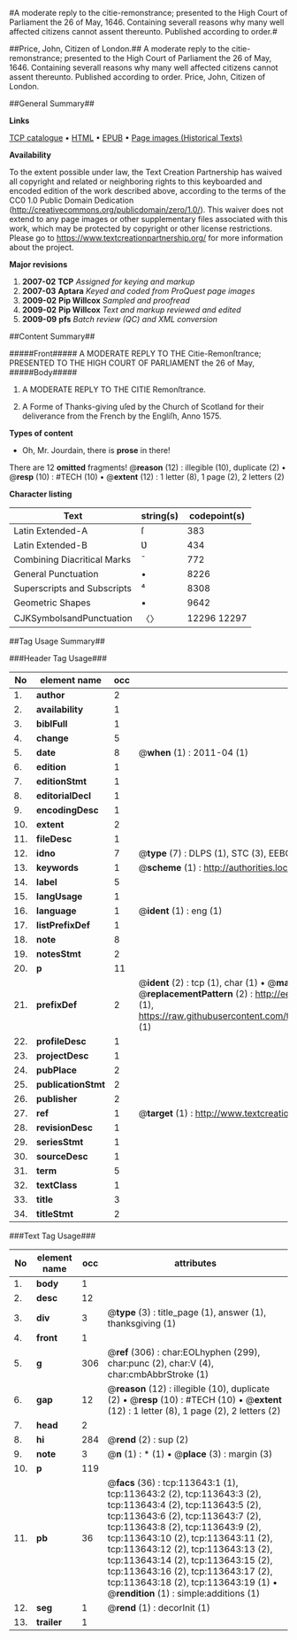 #A moderate reply to the citie-remonstrance; presented to the High Court of Parliament the 26 of May, 1646. Containing severall reasons why many well affected citizens cannot assent thereunto. Published according to order.#

##Price, John, Citizen of London.##
A moderate reply to the citie-remonstrance; presented to the High Court of Parliament the 26 of May, 1646. Containing severall reasons why many well affected citizens cannot assent thereunto. Published according to order.
Price, John, Citizen of London.

##General Summary##

**Links**

[TCP catalogue](http://www.ota.ox.ac.uk/tcp/)  • 
[HTML](http://tei.it.ox.ac.uk/tcp/Texts-HTML/free/A90/A90966.html)  • 
[EPUB](http://tei.it.ox.ac.uk/tcp/Texts-EPUB/free/A90/A90966.epub) • 
[Page images (Historical Texts)](https://historicaltexts.jisc.ac.uk/eebo-99861506e)

**Availability**

To the extent possible under law, the Text Creation Partnership has waived all copyright and related or neighboring rights to this keyboarded and encoded edition of the work described above, according to the terms of the CC0 1.0 Public Domain Dedication (http://creativecommons.org/publicdomain/zero/1.0/). This waiver does not extend to any page images or other supplementary files associated with this work, which may be protected by copyright or other license restrictions. Please go to https://www.textcreationpartnership.org/ for more information about the project.

**Major revisions**

1. __2007-02__ __TCP__ *Assigned for keying and markup*
1. __2007-03__ __Aptara__ *Keyed and coded from ProQuest page images*
1. __2009-02__ __Pip Willcox__ *Sampled and proofread*
1. __2009-02__ __Pip Willcox__ *Text and markup reviewed and edited*
1. __2009-09__ __pfs__ *Batch review (QC) and XML conversion*

##Content Summary##

#####Front#####
A
MODERATE
REPLY
TO THE
Citie-Remonſtrance;
PRESENTED TO THE
HIGH COURT OF PARLIAMENT
the 26 of May,
#####Body#####

1. A
MODERATE
REPLY
TO THE
CITIE
Remonſtrance.

1. A Forme of Thanks-giving uſed by the Church of Scotland for their
deliverance from the French by the Engliſh, Anno 1575.

**Types of content**

  * Oh, Mr. Jourdain, there is **prose** in there!

There are 12 **omitted** fragments! 
 @__reason__ (12) : illegible (10), duplicate (2)  •  @__resp__ (10) : #TECH (10)  •  @__extent__ (12) : 1 letter (8), 1 page (2), 2 letters (2)

**Character listing**


|Text|string(s)|codepoint(s)|
|---|---|---|
|Latin Extended-A|ſ|383|
|Latin Extended-B|Ʋ|434|
|Combining             Diacritical Marks|̄|772|
|General Punctuation|•|8226|
|Superscripts             and Subscripts|⁴|8308|
|Geometric Shapes|▪|9642|
|CJKSymbolsandPunctuation|〈〉|12296 12297|

##Tag Usage Summary##

###Header Tag Usage###

|No|element name|occ|attributes|
|---|---|---|---|
|1.|__author__|2||
|2.|__availability__|1||
|3.|__biblFull__|1||
|4.|__change__|5||
|5.|__date__|8| @__when__ (1) : 2011-04 (1)|
|6.|__edition__|1||
|7.|__editionStmt__|1||
|8.|__editorialDecl__|1||
|9.|__encodingDesc__|1||
|10.|__extent__|2||
|11.|__fileDesc__|1||
|12.|__idno__|7| @__type__ (7) : DLPS (1), STC (3), EEBO-CITATION (1), PROQUEST (1), VID (1)|
|13.|__keywords__|1| @__scheme__ (1) : http://authorities.loc.gov/ (1)|
|14.|__label__|5||
|15.|__langUsage__|1||
|16.|__language__|1| @__ident__ (1) : eng (1)|
|17.|__listPrefixDef__|1||
|18.|__note__|8||
|19.|__notesStmt__|2||
|20.|__p__|11||
|21.|__prefixDef__|2| @__ident__ (2) : tcp (1), char (1)  •  @__matchPattern__ (2) : ([0-9\-]+):([0-9IVX]+) (1), (.+) (1)  •  @__replacementPattern__ (2) : http://eebo.chadwyck.com/downloadtiff?vid=$1&page=$2 (1), https://raw.githubusercontent.com/textcreationpartnership/Texts/master/tcpchars.xml#$1 (1)|
|22.|__profileDesc__|1||
|23.|__projectDesc__|1||
|24.|__pubPlace__|2||
|25.|__publicationStmt__|2||
|26.|__publisher__|2||
|27.|__ref__|1| @__target__ (1) : http://www.textcreationpartnership.org/docs/. (1)|
|28.|__revisionDesc__|1||
|29.|__seriesStmt__|1||
|30.|__sourceDesc__|1||
|31.|__term__|5||
|32.|__textClass__|1||
|33.|__title__|3||
|34.|__titleStmt__|2||


###Text Tag Usage###

|No|element name|occ|attributes|
|---|---|---|---|
|1.|__body__|1||
|2.|__desc__|12||
|3.|__div__|3| @__type__ (3) : title_page (1), answer (1), thanksgiving (1)|
|4.|__front__|1||
|5.|__g__|306| @__ref__ (306) : char:EOLhyphen (299), char:punc (2), char:V (4), char:cmbAbbrStroke (1)|
|6.|__gap__|12| @__reason__ (12) : illegible (10), duplicate (2)  •  @__resp__ (10) : #TECH (10)  •  @__extent__ (12) : 1 letter (8), 1 page (2), 2 letters (2)|
|7.|__head__|2||
|8.|__hi__|284| @__rend__ (2) : sup (2)|
|9.|__note__|3| @__n__ (1) : * (1)  •  @__place__ (3) : margin (3)|
|10.|__p__|119||
|11.|__pb__|36| @__facs__ (36) : tcp:113643:1 (1), tcp:113643:2 (2), tcp:113643:3 (2), tcp:113643:4 (2), tcp:113643:5 (2), tcp:113643:6 (2), tcp:113643:7 (2), tcp:113643:8 (2), tcp:113643:9 (2), tcp:113643:10 (2), tcp:113643:11 (2), tcp:113643:12 (2), tcp:113643:13 (2), tcp:113643:14 (2), tcp:113643:15 (2), tcp:113643:16 (2), tcp:113643:17 (2), tcp:113643:18 (2), tcp:113643:19 (1)  •  @__rendition__ (1) : simple:additions (1)|
|12.|__seg__|1| @__rend__ (1) : decorInit (1)|
|13.|__trailer__|1||
